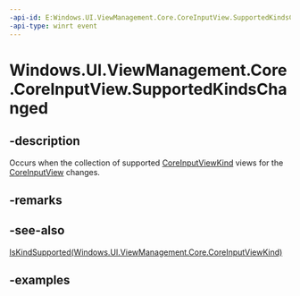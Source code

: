 ```yaml
---
-api-id: E:Windows.UI.ViewManagement.Core.CoreInputView.SupportedKindsChanged
-api-type: winrt event
---
```


# Windows.UI.ViewManagement.Core.CoreInputView.SupportedKindsChanged

<!--
public event Windows.Foundation.TypedEventHandler<Windows.UI.ViewManagement.Core.CoreInputView,object> SupportedKindsChanged;
-->

## -description

Occurs when the collection of supported [CoreInputViewKind](coreinputviewkind.md) views for the [CoreInputView](coreinputview.md) changes.

## -remarks

## -see-also

[IsKindSupported(Windows.UI.ViewManagement.Core.CoreInputViewKind)](coreinputview_iskindsupported_688867899.md)

## -examples

